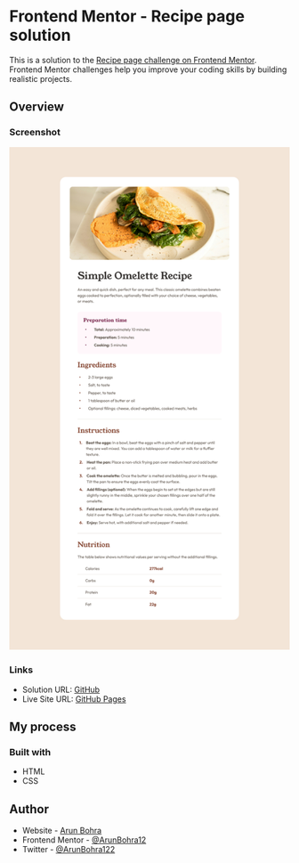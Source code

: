 # Frontend Mentor - Recipe page solution

This is a solution to the [Recipe page challenge on Frontend Mentor](https://www.frontendmentor.io/challenges/recipe-page-KiTsR8QQKm). Frontend Mentor challenges help you improve your coding skills by building realistic projects. 

## Overview

### Screenshot

![Solution Screenshot](./Recipe_Page_Solution_Screenshot.png)

### Links

- Solution URL: [GitHub](https://github.com/ArunBohra12/recipe-page)
- Live Site URL: [GitHub Pages](https://arunbohra12.github.io/recipe-page)

## My process

### Built with

- HTML
- CSS

## Author

- Website - [Arun Bohra](https://arun-bohra.com)
- Frontend Mentor - [@ArunBohra12](https://www.frontendmentor.io/profile/ArunBohra12)
- Twitter - [@ArunBohra122](https://www.twitter.com/ArunBohra122)

